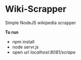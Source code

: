 # Wiki-Scrapper
Simple NodeJS wikipedia scrapper

**To run**  
  - npm install
  - node servr.js
  - open url *localhost:8081/scrape*
